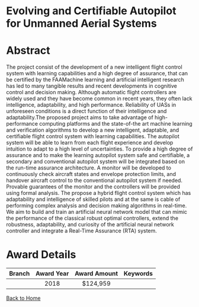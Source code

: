 
Evolving and Certifiable Autopilot for Unmanned Aerial Systems
==============================================================

# Abstract


The project consist of the development of a new intelligent flight control system with learning capabilities and a high degree of assurance, that can be certified by the FAAMachine learning and artificial intelligent research has led to many tangible results and recent developments in cognitive control and decision making. Although automatic flight controllers are widely used and they have become common in recent years, they often lack intelligence, adaptability, and high performance. Reliability of UASs in unforeseen conditions is a direct function of their intelligence and adaptability.The proposed project aims to take advantage of high-performance computing platforms and the state-of-the art machine learning and verification algorithms to develop a new intelligent, adaptable, and certifiable flight control system with learning capabilities. The autopilot system will be able to learn from each flight experience and develop intuition to adapt to a high level of uncertainties. To provide a high degree of assurance and to make the learning autopilot system safe and certifiable, a secondary and conventional autopilot system will be integrated based on the run-time assurance architecture. A monitor will be developed to continuously check aircraft states and envelope protection limits, and handover aircraft control to the conventional autopilot system if needed. Provable guarantees of the monitor and the controllers will be provided using formal analysis. The propose a hybrid flight control system which has adaptability and intelligence of skilled pilots and at the same is cable of performing complex analysis and decision making algorithms in real-time.  We aim to build and train an artificial neural network model that can mimic the performance of the classical robust optimal controllers, extend the robustness, adaptability, and curiosity of the artificial neural network controller and integrate a Real-Time Assurance (RTA) system.  

# Award Details

|Branch|Award Year|Award Amount|Keywords|
| :---: | :---: | :---: | :---: |
||2018|$124,959||
  
  


[Back to Home](https://github.com/chrischow/dod_sbir_awards#424)